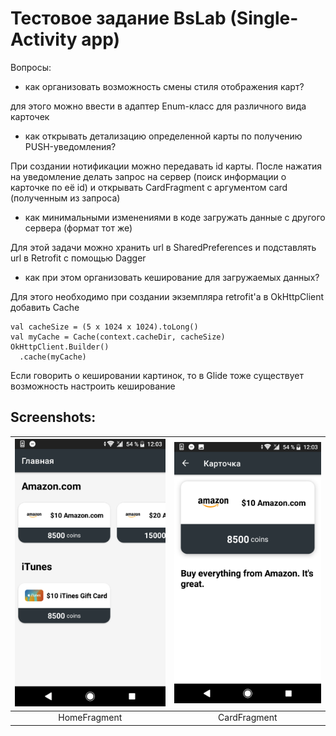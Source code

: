 # Тестовое задание BsLab (Single-Activity app)

Вопросы:
- как организовать возможность смены стиля отображения карт?

для этого можно ввести в адаптер Enum-класс для различного вида карточек
- как открывать детализацию определенной карты по получению PUSH-уведомления?

При создании нотификации можно передавать id карты. После нажатия на уведомление делать запрос на сервер (поиск информации о карточке по её id) и открывать CardFragment с аргументом card (полученным из запроса)
- как минимальными изменениями в коде загружать данные с другого сервера (формат тот же)

Для этой задачи можно хранить url в SharedPreferences и подставлять url в Retrofit с помощью Dagger
- как при этом организовать кеширование для загружаемых данных?

Для этого необходимо при создании экземпляра retrofit'а в OkHttpClient добавить Cache
```
val cacheSize = (5 x 1024 x 1024).toLong()
val myCache = Cache(context.cacheDir, cacheSize)
OkHttpClient.Builder()
  .cache(myCache)
```
Если говорить о кешировании картинок, то в Glide тоже существует возможность настроить кеширование

## Screenshots:

| ![ScreenShot](https://raw.githubusercontent.com/LuckyWins/BsLab-test/master/screenshots/HomeFragment.png)  | ![ScreenShot](https://raw.githubusercontent.com/LuckyWins/BsLab-test/master/screenshots/CardFragment.png) |
|:---:|:---:|
| HomeFragment | CardFragment |
